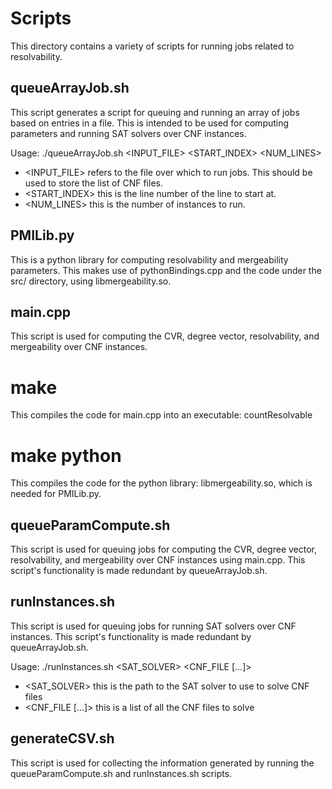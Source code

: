 # Scripts
This directory contains a variety of scripts for running jobs related to resolvability.

## queueArrayJob.sh
This script generates a script for queuing and running an array of jobs based on entries in a file. This is intended to be used for computing parameters and running SAT solvers over CNF instances.

Usage: ./queueArrayJob.sh <INPUT_FILE> <START_INDEX> <NUM_LINES>
- <INPUT_FILE> refers to the file over which to run jobs. This should be used to store the list of CNF files.
- <START_INDEX> this is the line number of the line to start at.
- <NUM_LINES> this is the number of instances to run.

## PMILib.py
This is a python library for computing resolvability and mergeability parameters. This makes use of pythonBindings.cpp and the code under the src/ directory, using libmergeability.so.

## main.cpp
This script is used for computing the CVR, degree vector, resolvability, and mergeability over CNF instances.

# make
This compiles the code for main.cpp into an executable: countResolvable

# make python
This compiles the code for the python library: libmergeability.so, which is needed for PMILib.py.

## queueParamCompute.sh
This script is used for queuing jobs for computing the CVR, degree vector, resolvability, and mergeability over CNF instances using main.cpp. This script's functionality is made redundant by queueArrayJob.sh.

## runInstances.sh
This script is used for queuing jobs for running SAT solvers over CNF instances. This script's functionality is made redundant by queueArrayJob.sh.

Usage: ./runInstances.sh <SAT_SOLVER> <CNF_FILE [...]>
- <SAT_SOLVER> this is the path to the SAT solver to use to solve CNF files
- <CNF_FILE [...]> this is a list of all the CNF files to solve

## generateCSV.sh
This script is used for collecting the information generated by running the queueParamCompute.sh and runInstances.sh scripts.